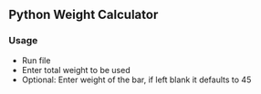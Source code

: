 ## Python Weight Calculator

### Usage
* Run file
* Enter total weight to be used
* Optional: Enter weight of the bar, if left blank it defaults to 45
